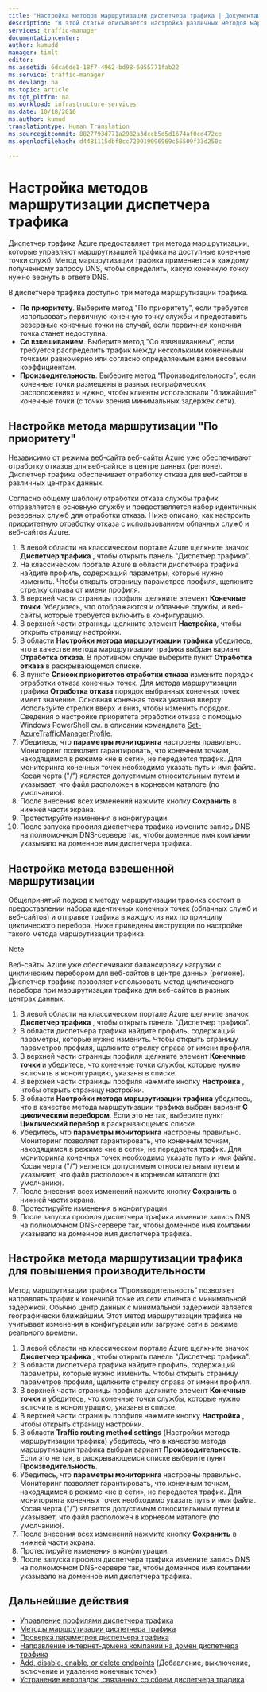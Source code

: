 ```yaml
---
title: "Настройка методов маршрутизации диспетчера трафика | Документация Майкрософт"
description: "В этой статье описывается настройка различных методов маршрутизации в диспетчере трафика."
services: traffic-manager
documentationcenter: 
author: kumudd
manager: timlt
editor: 
ms.assetid: 6dca6de1-18f7-4962-bd98-6055771fab22
ms.service: traffic-manager
ms.devlang: na
ms.topic: article
ms.tgt_pltfrm: na
ms.workload: infrastructure-services
ms.date: 10/18/2016
ms.author: kumud
translationtype: Human Translation
ms.sourcegitcommit: 8827793d771a2982a3dccb5d5d1674af0cd472ce
ms.openlocfilehash: d4481115dbf8cc720019096969c55509f33d250c

---
```


# <a name="configure-traffic-manager-routing-methods"></a>Настройка методов маршрутизации диспетчера трафика

Диспетчер трафика Azure предоставляет три метода маршрутизации, которые управляют маршрутизацией трафика на доступные конечные точки служб. Метод маршрутизации трафика применяется к каждому полученному запросу DNS, чтобы определить, какую конечную точку нужно вернуть в ответе DNS.

В диспетчере трафика доступно три метода маршрутизации трафика.

* **По приоритету**. Выберите метод "По приоритету", если требуется использовать первичную конечную точку службы и предоставить резервные конечные точки на случай, если первичная конечная точка станет недоступна.
* **Со взвешиванием**. Выберите метод "Со взвешиванием", если требуется распределить трафик между несколькими конечными точками равномерно или согласно определяемым вами весовым коэффициентам.
* **Производительность**. Выберите метод "Производительность", если конечные точки размещены в разных географических расположениях и нужно, чтобы клиенты использовали "ближайшие" конечные точки (с точки зрения минимальных задержек сети).

## <a name="configure-priority-routing-method"></a>Настройка метода маршрутизации "По приоритету"

Независимо от режима веб-сайта веб-сайты Azure уже обеспечивают отработку отказов для веб-сайтов в центре данных (регионе). Диспетчер трафика обеспечивает отработку отказа для веб-сайтов в различных центрах данных.

Согласно общему шаблону отработки отказа службы трафик отправляется в основную службу и предоставляется набор идентичных резервных служб для отработки отказа. Ниже описано, как настроить приоритетную отработку отказа с использованием облачных служб и веб-сайтов Azure.

1. В левой области на классическом портале Azure щелкните значок **Диспетчер трафика** , чтобы открыть панель "Диспетчер трафика".
2. На классическом портале Azure в области диспетчера трафика найдите профиль, содержащий параметры, которые нужно изменить. Чтобы открыть страницу параметров профиля, щелкните стрелку справа от имени профиля.
3. В верхней части страницы профиля щелкните элемент **Конечные точки**. Убедитесь, что отображаются и облачные службы, и веб-сайты, которые требуется включить в конфигурацию.
4. В верхней части страницы щелкните элемент **Настройка**, чтобы открыть страницу настройки.
5. В области **Настройки метода маршрутизации трафика** убедитесь, что в качестве метода маршрутизации трафика выбран вариант **Отработка отказа**. В противном случае выберите пункт **Отработка отказа** в раскрывающемся списке.
6. В пункте **Список приоритетов отработки отказа** измените порядок отработки отказа конечных точек. Для метода маршрутизации трафика **Отработка отказа** порядок выбранных конечных точек имеет значение. Основная конечная точка указана вверху. Используйте стрелки вверх и вниз, чтобы изменить порядок. Сведения о настройке приоритета отработки отказа с помощью Windows PowerShell см. в описании командлета [Set-AzureTrafficManagerProfile](http://go.microsoft.com/fwlink/p/?LinkId=400880).
7. Убедитесь, что **параметры мониторинга** настроены правильно. Мониторинг позволяет гарантировать, что конечным точкам, находящимся в режиме «не в сети», не передается трафик. Для мониторинга конечных точек необходимо указать путь и имя файла. Косая черта ("/") является допустимым относительным путем и указывает, что файл расположен в корневом каталоге (по умолчанию).
8. После внесения всех изменений нажмите кнопку **Сохранить** в нижней части экрана.
9. Протестируйте изменения в конфигурации.
10. После запуска профиля диспетчера трафика измените запись DNS на полномочном DNS-сервере так, чтобы доменное имя компании указывало на доменное имя диспетчера трафика.

## <a name="configure-weighted-routing-method"></a>Настройка метода взвешенной маршрутизации

Общепринятый подход к методу маршрутизации трафика состоит в предоставлении набора идентичных конечных точек (облачных служб и веб-сайтов) и отправке трафика в каждую из них по принципу циклического перебора. Ниже приведены инструкции по настройке такого метода маршрутизации трафика.

> [!NOTE]
> Веб-сайты Azure уже обеспечивают балансировку нагрузки с циклическим перебором для веб-сайтов в центре данных (регионе). Диспетчер трафика позволяет использовать метод циклического перебора при маршрутизации трафика для веб-сайтов в разных центрах данных.

1. В левой области на классическом портале Azure щелкните значок **Диспетчер трафика** , чтобы открыть панель "Диспетчер трафика".
2. В области диспетчера трафика найдите профиль, содержащий параметры, которые нужно изменить. Чтобы открыть страницу параметров профиля, щелкните стрелку справа от имени профиля.
3. В верхней части страницы профиля щелкните элемент **Конечные точки** и убедитесь, что конечные точки службы, которые нужно включить в конфигурацию, указаны в списке.
4. В верхней части страницы профиля нажмите кнопку **Настройка** , чтобы открыть страницу настройки.
5. В области **Настройки метода маршрутизации трафика** убедитесь, что в качестве метода маршрутизации трафика выбран вариант **С циклическим перебором**. Если это не так, выберите пункт **Циклический перебор** в раскрывающемся списке.
6. Убедитесь, что **параметры мониторинга** настроены правильно. Мониторинг позволяет гарантировать, что конечным точкам, находящимся в режиме «не в сети», не передается трафик. Для мониторинга конечных точек необходимо указать путь и имя файла. Косая черта ("/") является допустимым относительным путем и указывает, что файл расположен в корневом каталоге (по умолчанию).
7. После внесения всех изменений нажмите кнопку **Сохранить** в нижней части экрана.
8. Протестируйте изменения в конфигурации.
9. После запуска профиля диспетчера трафика измените запись DNS на полномочном DNS-сервере так, чтобы доменное имя компании указывало на доменное имя диспетчера трафика.

## <a name="configure-performance-traffic-routing-method"></a>Настройка метода маршрутизации трафика для повышения производительности

Метод маршрутизации трафика "Производительность" позволяет направлять трафик к конечной точке из сети клиента с минимальной задержкой. Обычно центр данных с минимальной задержкой является географически ближайшим. Этот метод маршрутизации трафика не учитывает изменения в конфигурации или загрузке сети в режиме реального времени.

1. В левой области на классическом портале Azure щелкните значок **Диспетчер трафика** , чтобы открыть панель "Диспетчер трафика".
2. В области диспетчера трафика найдите профиль, содержащий параметры, которые нужно изменить. Чтобы открыть страницу параметров профиля, щелкните стрелку справа от имени профиля.
3. В верхней части страницы профиля щелкните элемент **Конечные точки** и убедитесь, что конечные точки службы, которые нужно включить в конфигурацию, указаны в списке.
4. В верхней части страницы профиля нажмите кнопку **Настройка** , чтобы открыть страницу настройки.
5. В области **Traffic routing method settings** (Настройки метода маршрутизации трафика) убедитесь, что в качестве метода маршрутизации трафика выбран вариант **Производительность**. Если это не так, в раскрывающемся списке выберите пункт **Производительность**.
6. Убедитесь, что **параметры мониторинга** настроены правильно. Мониторинг позволяет гарантировать, что конечным точкам, находящимся в режиме «не в сети», не передается трафик. Для мониторинга конечных точек необходимо указать путь и имя файла. Косая черта ("/") является допустимым относительным путем и указывает, что файл расположен в корневом каталоге (по умолчанию).
7. После внесения всех изменений нажмите кнопку **Сохранить** в нижней части экрана.
8. Протестируйте изменения в конфигурации.
9. После запуска профиля диспетчера трафика измените запись DNS на полномочном DNS-сервере так, чтобы доменное имя компании указывало на доменное имя диспетчера трафика.

## <a name="next-steps"></a>Дальнейшие действия

* [Управление профилями диспетчера трафика](traffic-manager-manage-profiles.md)
* [Методы маршрутизации диспетчера трафика](traffic-manager-routing-methods.md)
* [Проверка параметров диспетчера трафика](traffic-manager-testing-settings.md)
* [Направление интернет-домена компании на домен диспетчера трафика](traffic-manager-point-internet-domain.md)
* [Add, disable, enable, or delete endpoints](traffic-manager-manage-endpoints.md) (Добавление, выключение, включение и удаление конечных точек)
* [Устранение неполадок, связанных со сбоем диспетчера трафика](traffic-manager-troubleshooting-degraded.md)




<!--HONumber=Nov16_HO5-->


